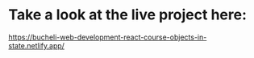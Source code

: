 # Take a look at the live project here:
https://bucheli-web-development-react-course-objects-in-state.netlify.app/
